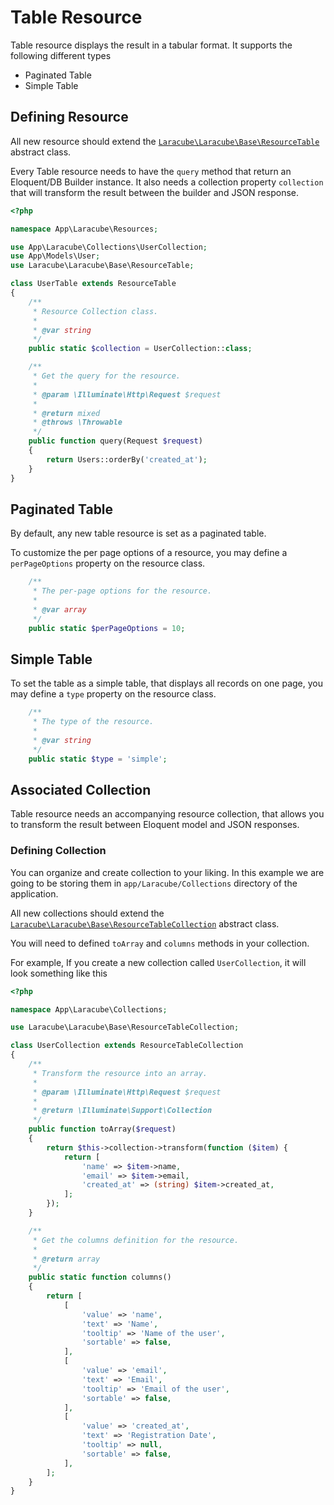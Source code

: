 # Table Resource

Table resource displays the result in a tabular format. It supports the following different types

- Paginated Table
- Simple Table

## Defining Resource

All new resource should extend the
[`Laracube\Laracube\Base\ResourceTable`](https://github.com/laracube/laracube/blob/master/src/Base/ResourceTable.php)
abstract class.

Every Table resource needs to have the `query` method that return an Eloquent/DB Builder instance.
It also needs a collection property `collection` that will transform the result between the builder and JSON response.

```php
<?php

namespace App\Laracube\Resources;

use App\Laracube\Collections\UserCollection;
use App\Models\User;
use Laracube\Laracube\Base\ResourceTable;

class UserTable extends ResourceTable
{
    /**
     * Resource Collection class.
     *
     * @var string
     */
    public static $collection = UserCollection::class;

    /**
     * Get the query for the resource.
     *
     * @param \Illuminate\Http\Request $request
     *
     * @return mixed
     * @throws \Throwable
     */
    public function query(Request $request)
    {
        return Users::orderBy('created_at');
    }
}
```

## Paginated Table

By default, any new table resource is set as a paginated table.

To customize the per page options of a resource, you may define a `perPageOptions` property on the resource class.

```php
    /**
     * The per-page options for the resource.
     *
     * @var array
     */
    public static $perPageOptions = 10;
```

## Simple Table

To set the table as a simple table, that displays all records on one page, you may define a `type` property on the resource class.

```php
    /**
     * The type of the resource.
     *
     * @var string
     */
    public static $type = 'simple';
```

## Associated Collection

Table resource needs an accompanying resource collection, that allows you to transform the result between Eloquent model
and JSON responses.

### Defining Collection

You can organize and create collection to your liking. In this example we are going to be storing them in
`app/Laracube/Collections` directory of the application.

All new collections should extend the [`Laracube\Laracube\Base\ResourceTableCollection`](https://github.com/laracube/laracube/blob/master/src/Base/ResourceTableCollection.php) abstract class.

You will need to defined `toArray` and `columns` methods in your collection.

For example, If you create a new collection called `UserCollection`, it will look something like this

```php
<?php

namespace App\Laracube\Collections;

use Laracube\Laracube\Base\ResourceTableCollection;

class UserCollection extends ResourceTableCollection
{
    /**
     * Transform the resource into an array.
     *
     * @param \Illuminate\Http\Request $request
     *
     * @return \Illuminate\Support\Collection
     */
    public function toArray($request)
    {
        return $this->collection->transform(function ($item) {
            return [
                'name' => $item->name,
                'email' => $item->email,
                'created_at' => (string) $item->created_at,
            ];
        });
    }

    /**
     * Get the columns definition for the resource.
     *
     * @return array
     */
    public static function columns()
    {
        return [
            [
                'value' => 'name',
                'text' => 'Name',
                'tooltip' => 'Name of the user',
                'sortable' => false,
            ],
            [
                'value' => 'email',
                'text' => 'Email',
                'tooltip' => 'Email of the user',
                'sortable' => false,
            ],
            [
                'value' => 'created_at',
                'text' => 'Registration Date',
                'tooltip' => null,
                'sortable' => false,
            ],
        ];
    }
}
```
